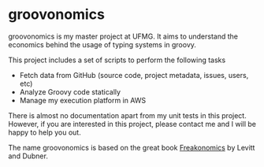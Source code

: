 groovonomics
============

groovonomics is my master project at UFMG. It aims to understand the economics behind the usage of typing systems in groovy. 

This project includes a set of scripts to perform the following tasks
* Fetch data from GitHub (source code, project metadata, issues, users, etc)
* Analyze Groovy code statically
* Manage my execution platform in AWS

There is almost no documentation apart from my unit tests in this project. However, if you are interested in this project, please contact me and I will be happy to help you out.

The name groovonomics is based on the great book [Freakonomics](http://www.amazon.com/Freakonomics-Economist-Explores-Hidden-Everything/dp/0060731338/ref=sr_1_1?ie=UTF8&qid=1378522562&sr=8-1&keywords=freakonomics) by Levitt and Dubner.


